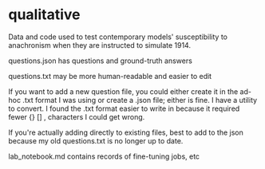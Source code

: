 qualitative
===========

Data and code used to test contemporary models' susceptibility to anachronism when they are instructed to simulate 1914.

questions.json has questions and ground-truth answers

questions.txt may be more human-readable and easier to edit

If you want to add a new question file, you could either create it in the ad-hoc .txt format I was using or create a .json file; either is fine. I have a utility to convert. I found the .txt format easier to write in because it required fewer {} [] , characters I could get wrong.

If you're actually adding directly to existing files, best to add to the json because my old questions.txt is no longer up to date.

lab_notebook.md contains records of fine-tuning jobs, etc
